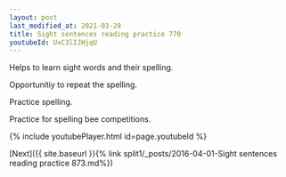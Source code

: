 ```yaml
---
layout: post
last_modified_at: 2021-03-29
title: Sight sentences reading practice 770
youtubeId: UxC3lIJHjqU
---
```

 
 
Helps to learn sight words and their spelling.

Opportunitiy to repeat the spelling. 

Practice spelling. 
 
Practice for spelling bee competitions. 
 
{% include youtubePlayer.html id=page.youtubeId %}
 
 

[Next]({{ site.baseurl }}{% link  split1/_posts/2016-04-01-Sight sentences reading practice 873.md%})
 
